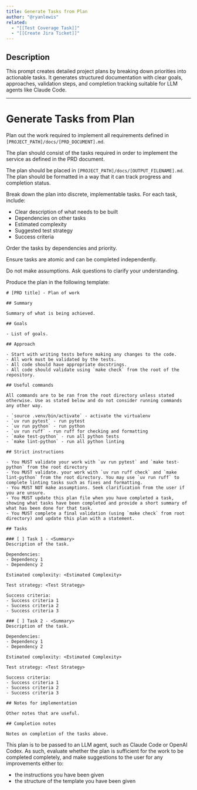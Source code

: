```yaml
---
title: Generate Tasks from Plan
author: "@ryanlewis"
related:
  - "[[Test Coverage Task]]"
  - "[[Create Jira Ticket]]"
---
```


## Description

This prompt creates detailed project plans by breaking down priorities into actionable tasks. It generates structured documentation with clear goals, approaches, validation steps, and completion tracking suitable for LLM agents like Claude Code.

---

# Generate Tasks from Plan

Plan out the work required to implement all requirements defined in `[PROJECT_PATH]/docs/[PRD_DOCUMENT].md`.

The plan should consist of the tasks required in order to implement the service as defined in the PRD document.

The plan should be placed in `[PROJECT_PATH]/docs/[OUTPUT_FILENAME].md`. The plan should be formatted in a way that it can track progress and completion status.

Break down the plan into discrete, implementable tasks. For each task, include:
  - Clear description of what needs to be built
  - Dependencies on other tasks
  - Estimated complexity
  - Suggested test strategy
  - Success criteria

Order the tasks by dependencies and priority.

Ensure tasks are atomic and can be completed independently.

Do not make assumptions. Ask questions to clarify your understanding.

Produce the plan in the following template:

```
# [PRD title] - Plan of work

## Summary

Summary of what is being achieved.

## Goals

- List of goals.

## Approach

- Start with writing tests before making any changes to the code.
- All work must be validated by the tests.
- All code should have appropriate docstrings.
- All code should validate using `make check` from the root of the repository.

## Useful commands

All commands are to be ran from the root directory unless stated otherwise. Use as stated below and do not consider running commands any other way.

- `source .venv/bin/activate` - activate the virtualenv
- `uv run pytest` - run pytest
- `uv run python` - run python
- `uv run ruff` - run ruff for checking and formatting
- `make test-python` - run all python tests
- `make lint-python` - run all python linting

## Strict instructions

- You MUST validate your work with `uv run pytest` and `make test-python` from the root directory
- You MUST validate. your work with `uv run ruff check` and `make lint-python` from the root directory. You may use `uv run ruff` to complete linting tasks such as fixes and formatting.
- You MUST NOT make assumptions. Seek clarification from the user if you are unsure.
- You MUST update this plan file when you have completed a task, showing what tasks have been completed and provide a short summary of what has been done for that task.
- You MUST complete a final validation (using `make check` from root directory) and update this plan with a statement.

## Tasks

### [ ] Task 1 - <Summary>
Description of the task.

Dependencies:
- Dependency 1
- Dependency 2

Estimated complexity: <Estimated Complexity>

Test strategy: <Test Strategy>

Success criteria:
- Success criteria 1
- Success criteria 2
- Success criteria 3

### [ ] Task 2 - <Summary>
Description of the task.

Dependencies:
- Dependency 1
- Dependency 2

Estimated complexity: <Estimated Complexity>

Test strategy: <Test Strategy>

Success criteria:
- Success criteria 1
- Success criteria 2
- Success criteria 3

## Notes for implementation

Other notes that are useful.

## Completion notes

Notes on completion of the tasks above.

```

This plan is to be passed to an LLM agent, such as Claude Code or OpenAI Codex. As such, evaluate whether the plan is sufficient for the work to be completed completely, and make suggestions to the user for any improvements either to:

- the instructions you have been given
- the structure of the template you have been given

